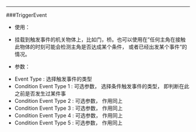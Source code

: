  - - -
###TriggerEvent

 - 使用：
  * 挂载到触发事件的机关物体上，比如门，桥。也可以使用在”任何主角在接触此物体的时刻可能会检测主角是否达成某个条件， 或者已经出发某个事件“的情况。

 - 参数：
  * Event Type : 选择触发事件的类型
  * Condition Event Type 1 : 可选参数， 选择条件触发事件的类型， 即判断在此之前是否发生过某件事
  * Condition Event Type 2 : 可选参数， 作用同上
  * Condition Event Type 3 : 可选参数， 作用同上
  * Condition Event Type 4 : 可选参数， 作用同上
  * Condition Event Type 5 : 可选参数， 作用同上
